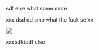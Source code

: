 sdf else what some more

xxx dsd dd smo
what
the fuck se xx

![](https://pbs.twimg.com/media/F-_ISkZWQAAYN6k?format=jpg&name=small)


xxxsdfdddf else